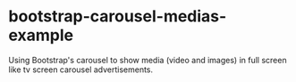 # bootstrap-carousel-medias-example
Using Bootstrap's carousel to show media (video and images) in full screen like tv screen carousel advertisements.
